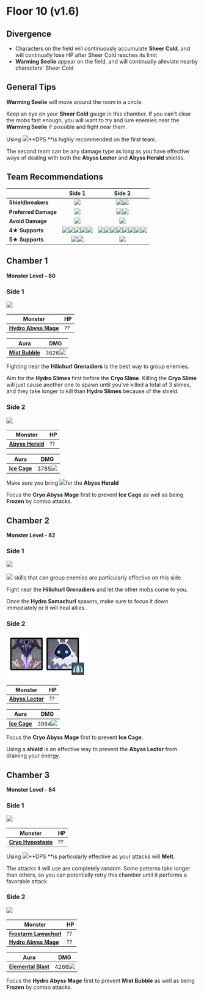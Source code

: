 # Floor 10 (v1.6)

## Divergence

* Characters on the field will continuously accumulate **Sheer Cold**, and will continually lose HP after Sheer Cold reaches its limit
* **Warming Seelie** appear on the field, and will continually alleviate nearby characters' Sheer Cold

## General Tips

**Warming Seelie** will move around the room in a circle.

Keep an eye on your **Sheer Cold** gauge in this chamber. If you can't clear the mobs fast enough, you will want to try and lure enemies near the **Warming Seelie** if possible and fight near them.

Using ![](../../.gitbook/assets/pyro\_small.png)**DPS **is highly recommended on the first team.

The second team can be any damage type as long as you have effective ways of dealing with both the **Abyss Lector** and **Abyss Herald** shields.

## Team Recommendations

|                      |                                                                                                                                     Side 1                                                                                                                                    |                                                                                                                                                                                                                    Side 2                                                                                                                                                                                                                    |
| -------------------- | :---------------------------------------------------------------------------------------------------------------------------------------------------------------------------------------------------------------------------------------------------------------------------: | :------------------------------------------------------------------------------------------------------------------------------------------------------------------------------------------------------------------------------------------------------------------------------------------------------------------------------------------------------------------------------------------------------------------------------------------: |
| **Shieldbreakers**   |                                                                                                                   ![](../../.gitbook/assets/pyro\_small.png)                                                                                                                  |                                                                                                                                                                             ![](../../.gitbook/assets/pyro\_small.png)![](../../.gitbook/assets/cryo\_small.png)                                                                                                                                                                             |
| **Preferred Damage** |                                                                                                                   ![](../../.gitbook/assets/pyro\_small.png)                                                                                                                  |                                                                                                                                                                             ![](../../.gitbook/assets/pyro\_small.png)![](../../.gitbook/assets/cryo\_small.png)                                                                                                                                                                             |
| **Avoid Damage**     |                                                                                                                   ![](../../.gitbook/assets/cryo\_small.png)                                                                                                                  |                                                                                                                                                                                                  ![](../../.gitbook/assets/hydro\_small.png)                                                                                                                                                                                                 |
| **4**★ **Supports**  | ![](../../.gitbook/assets/ui\_avataricon\_amber.png)![](../../.gitbook/assets/ui\_avataricon\_bennett.png)![](../../.gitbook/assets/ui\_avataricon\_xiangling.png)![](../../.gitbook/assets/ui\_avataricon\_xinyan.png)![](../../.gitbook/assets/ui\_avataricon\_sucrose.png) | ![](../../.gitbook/assets/ui\_avataricon\_amber.png)![](../../.gitbook/assets/ui\_avataricon\_bennett.png)![](../../.gitbook/assets/ui\_avataricon\_xiangling.png)![](../../.gitbook/assets/ui\_avataricon\_xinyan.png)![](../../.gitbook/assets/ui\_avataricon\_chongyun.png)![](../../.gitbook/assets/ui\_avataricon\_diona.png)![](../../.gitbook/assets/ui\_avataricon\_kaeya.png)![](../../.gitbook/assets/ui\_avataricon\_rosaria.png) |
| **5**★ **Supports**  |                                                                                ![](../../.gitbook/assets/ui\_avataricon\_lumine\_anemo.png)![](../../.gitbook/assets/ui\_avataricon\_venti.png)                                                                               |                                                                                                                                                                                            ![](../../.gitbook/assets/ui\_avataricon\_zhongli.png)                                                                                                                                                                                            |

## Chamber 1

**Monster Level - 80**

### Side 1

![](<../../.gitbook/assets/10-1-1 (1).png>)

| Monster                                                                | HP |
| ---------------------------------------------------------------------- | -- |
| [**Hydro Abyss Mage**](../../monsters/abyss-order/hydro-abyss-mage.md) | ?? |

| Aura                                                            | DMG                                             |
| --------------------------------------------------------------- | ----------------------------------------------- |
| [**Mist Bubble**](../../mechanics/auras/mist-bubble.md) | 3626![](../../.gitbook/assets/hydro\_small.png) |

Fighting near the **Hilichurl Grenadiers** is the best way to group enemies.

Aim for the **Hydro Slimes** first before the **Cryo Slime**. Killing the **Cryo Slime** will just cause another one to spawn until you've killed a total of 3 slimes, and they take longer to kill than **Hydro Slimes** because of the shield.

### Side 2

![](<../../.gitbook/assets/10-1-2 (1).png>)

| Monster                                                        | HP |
| -------------------------------------------------------------- | -- |
| [**Abyss Herald**](../../monsters/abyss-order/abyss-herald.md) | ?? |

| Aura                                                      | DMG                                            |
| --------------------------------------------------------- | ---------------------------------------------- |
| [**Ice Cage**](../../mechanics/auras/ice-cage.md) | 3785![](../../.gitbook/assets/cryo\_small.png) |

Make sure you bring ![](../../.gitbook/assets/cryo\_small.png)for the **Abyss Herald**

Focus the **Cryo Abyss Mage** first to prevent **Ice Cage** as well as being **Frozen** by combo attacks.

## Chamber 2

**Monster Level - 82**

### Side 1

![](<../../.gitbook/assets/10-2-1 (1).png>)

![](../../.gitbook/assets/anemo\_small.png) skills that can group enemies are particularly effective on this side.

Fight near the **Hilichurl Grenadiers** and let the other mobs come to you.

Once the **Hydro Samachurl** spawns, make sure to focus it down immediately or it will heal allies.

### Side 2

![](<../../.gitbook/assets/10-2-2 (2) (1).png>)

| Monster                                                        | HP |
| -------------------------------------------------------------- | -- |
| [**Abyss Lector**](../../monsters/abyss-order/abyss-lector.md) | ?? |

| Aura                                                      | DMG                                            |
| --------------------------------------------------------- | ---------------------------------------------- |
| [**Ice Cage**](../../mechanics/auras/ice-cage.md) | 3964![](../../.gitbook/assets/cryo\_small.png) |

Focus the **Cryo Abyss Mage** first to prevent **Ice Cage**.

Using a **shield** is an effective way to prevent the **Abyss Lector** from draining your energy.

## Chamber 3

**Monster Level - 84**

### Side 1

![](../../.gitbook/assets/hypostasis-cryo.png)

| Monster                                                         | HP |
| --------------------------------------------------------------- | -- |
| [**Cryo Hypostasis**](../../monsters/elites/cryo-hypostasis.md) | ?? |

Using ![](../../.gitbook/assets/pyro\_small.png)**DPS **is particularly effective as your attacks will **Melt**.

The attacks it will use are completely random. Some patterns take longer than others, so you can potentially retry this chamber until it performs a favorable attack.

### Side 2

![](<../../.gitbook/assets/10-3-2 (1).png>)

| Monster                                                                              | HP |
| ------------------------------------------------------------------------------------ | -- |
| [**Frostarm Lawachurl**](../../monsters/hilichurls/lawachurls/frostarm-lawachurl.md) | ?? |
| [**Hydro Abyss Mage**](../../monsters/abyss-order/hydro-abyss-mage.md)       | ?? |

| Aura                                                            | DMG                                             |
| --------------------------------------------------------------- | ----------------------------------------------- |
| [**Elemental Blast**](../../mechanics/auras/elemental-blast.md) | 4266![](../../.gitbook/assets/hydro\_small.png) |

Focus the **Hydro Abyss Mage** first to prevent **Mist Bubble** as well as being **Frozen** by combo attacks.
